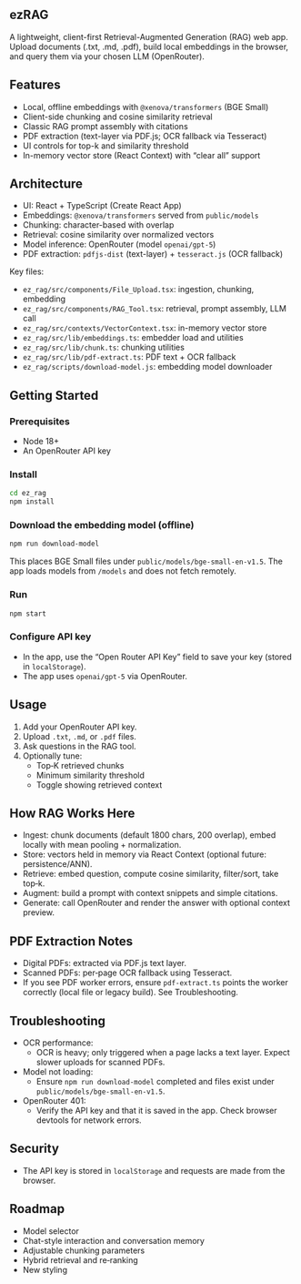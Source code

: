 ## ezRAG

A lightweight, client-first Retrieval-Augmented Generation (RAG) web app. Upload documents (.txt, .md, .pdf), build local embeddings in the browser, and query them via your chosen LLM (OpenRouter).

## Features
- Local, offline embeddings with `@xenova/transformers` (BGE Small)
- Client-side chunking and cosine similarity retrieval
- Classic RAG prompt assembly with citations
- PDF extraction (text-layer via PDF.js; OCR fallback via Tesseract)
- UI controls for top-k and similarity threshold
- In-memory vector store (React Context) with “clear all” support

## Architecture
- UI: React + TypeScript (Create React App)
- Embeddings: `@xenova/transformers` served from `public/models`
- Chunking: character-based with overlap
- Retrieval: cosine similarity over normalized vectors
- Model inference: OpenRouter (model `openai/gpt-5`)
- PDF extraction: `pdfjs-dist` (text-layer) + `tesseract.js` (OCR fallback)

Key files:
- `ez_rag/src/components/File_Upload.tsx`: ingestion, chunking, embedding
- `ez_rag/src/components/RAG_Tool.tsx`: retrieval, prompt assembly, LLM call
- `ez_rag/src/contexts/VectorContext.tsx`: in-memory vector store
- `ez_rag/src/lib/embeddings.ts`: embedder load and utilities
- `ez_rag/src/lib/chunk.ts`: chunking utilities
- `ez_rag/src/lib/pdf-extract.ts`: PDF text + OCR fallback
- `ez_rag/scripts/download-model.js`: embedding model downloader

## Getting Started

### Prerequisites
- Node 18+
- An OpenRouter API key

### Install
```bash
cd ez_rag
npm install
```

### Download the embedding model (offline)
```bash
npm run download-model
```
This places BGE Small files under `public/models/bge-small-en-v1.5`. The app loads models from `/models` and does not fetch remotely.

### Run
```bash
npm start
```

### Configure API key
- In the app, use the “Open Router API Key” field to save your key (stored in `localStorage`).
- The app uses `openai/gpt-5` via OpenRouter.

## Usage
1. Add your OpenRouter API key.
2. Upload `.txt`, `.md`, or `.pdf` files.
3. Ask questions in the RAG tool.
4. Optionally tune:
   - Top‑K retrieved chunks
   - Minimum similarity threshold
   - Toggle showing retrieved context

## How RAG Works Here
- Ingest: chunk documents (default 1800 chars, 200 overlap), embed locally with mean pooling + normalization.
- Store: vectors held in memory via React Context (optional future: persistence/ANN).
- Retrieve: embed question, compute cosine similarity, filter/sort, take top‑k.
- Augment: build a prompt with context snippets and simple citations.
- Generate: call OpenRouter and render the answer with optional context preview.

## PDF Extraction Notes
- Digital PDFs: extracted via PDF.js text layer.
- Scanned PDFs: per‑page OCR fallback using Tesseract.
- If you see PDF worker errors, ensure `pdf-extract.ts` points the worker correctly (local file or legacy build). See Troubleshooting.

## Troubleshooting
- OCR performance:
  - OCR is heavy; only triggered when a page lacks a text layer. Expect slower uploads for scanned PDFs.
- Model not loading:
  - Ensure `npm run download-model` completed and files exist under `public/models/bge-small-en-v1.5`.
- OpenRouter 401:
  - Verify the API key and that it is saved in the app. Check browser devtools for network errors.

## Security
- The API key is stored in `localStorage` and requests are made from the browser.

## Roadmap
- Model selector
- Chat-style interaction and conversation memory
- Adjustable chunking parameters
- Hybrid retrieval and re‑ranking
- New styling

